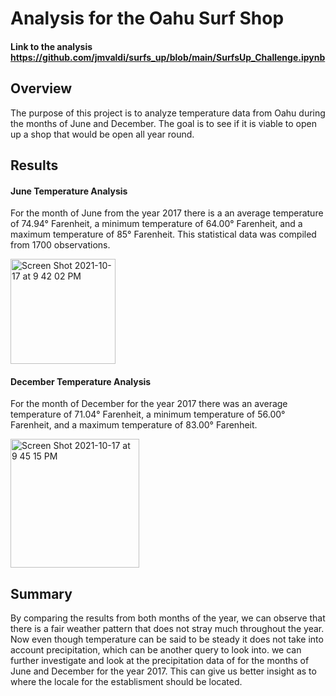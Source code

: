 # Analysis for the Oahu Surf Shop

#### Link to the analysis https://github.com/jmvaldi/surfs_up/blob/main/SurfsUp_Challenge.ipynb
## Overview
The purpose of this project is to analyze temperature data from Oahu during the months of June and December. The goal is to see if it is viable to open up a shop that would be open all year round.

## Results
#### June Temperature Analysis
For the month of June from the year 2017 there is a an average temperature of 74.94° Farenheit, a minimum temperature of 64.00° Farenheit, and a maximum temperature of 85° Farenheit. This statistical data was compiled from 1700 observations.

<img width="168" alt="Screen Shot 2021-10-17 at 9 42 02 PM" src="https://user-images.githubusercontent.com/88690258/137656510-6d982278-7ece-48b1-aac3-5536e8d6635c.png">

#### December Temperature Analysis
For the month of December for the year 2017 there was an average temperature of 71.04° Farenheit, a minimum temperature of 56.00° Farenheit, and a maximum temperature of 83.00° Farenheit.

<img width="206" alt="Screen Shot 2021-10-17 at 9 45 15 PM" src="https://user-images.githubusercontent.com/88690258/137656726-65a64d56-7fdc-47f0-9ed3-4fe46364453b.png">

## Summary
By comparing the results from both months of the year, we can observe that there is a fair weather pattern that does not stray much throughout the year. Now even though temperature can be said to be steady it does not take into account precipitation, which can be another query to look into. we can further investigate and look at the precipitation data of for the months of June and December for the year 2017. This can give us better insight as to where the locale for the establisment should be located.  
